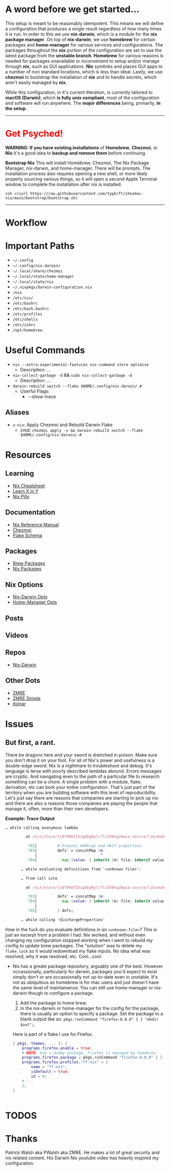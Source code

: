 # A word before we get started...

This setup is meant to be reasonably idempotent. This means we will define a configuration that produces a single result regardless of how many times it is run. In order to this we use **nix-darwin**, which is a module for the **nix package manager**. On top of **nix-darwin**, we use **homebrew** for certain packages and **home-manager** for various services and configurations. The packages throughout the **nix** portion of the configuration are set to use the latest package from the **unstable branch**. **Homebrew** for various reasons is needed for packages unavailable or inconvenient to setup and/or manage through **nix**, such as GUI applications. **Nix** symlinks and places GUI apps to a number of non standard locations, which is less than ideal. Lastly, we use **chezmoi** to bootstrap the installation of **nix** and to handle secrets, which aren't easily managed by **nix**. 

While this configuration, in it's current itteration, is currently tailored to **macOS (Darwin)**, which **is fully unix compliant**, most of the configuration and software will run anywhere. The **major differences** being, primarily, **in the setup**.

___

<h1 style='color: red;'>Get Psyched!</h1>

**WARNING: If you have existing installations** of **Homebrew**, **Chezmoi**, or **Nix** it's a good idea to **backup and remove them** before continuing.

**Bootstrap Nix**
This will install Homebrew, Chezmoi, The Nix Package Manager, nix-darwin, and home-manager. There will be prompts. The installation process also requires opening a new shell, or more likely properly sourcing various things, so it will open a second Apple Terminal window to complete the installation after nix is installed. 
```shell
zsh <(curl https://raw.githubusercontent.com/typkrft/chezmoi-nix/main/bootstrap/bootstrap.sh)
```

---
# Workflow


# Important Paths
- `~/.config`
- `~/.config/nix-darwin/`
- `~/.local/share/chezmoi`
- `~/.local/state/home-manager`
- `~/.local/state/nix`
- `~/.nixpkgs/darwin-configuration.nix`
- `/nix`
- `/etc/nix/`
- `/etc/bashrc`
- `/etc/bash.bashrc`
- `/etc/profiles`
- `/etc/shells`
- `/etc/zshrc`
- `/opt/homebrew`


# Useful Commands
- `nix --extra-experimental-features nix-command store optimise`
    - Description: ...
- `nix-collect-garbage -d` && `sudo nix-collect-garbage -d`
    - Description: ...
- `darwin-rebuild switch --flake $HOME/.config/nix-darwin/.#`
    - Userful Flags:
        - --show-trace

## Aliases
- `u-nix`: Apply Chezmoi and Rebuild Darwin Flake
    - cmd: `chezmoi apply -v && darwin-rebuild switch --flake $HOME/.config/nix-darwin/.#`

# Resources
## Learning
- [Nix Cheatsheet](https://cheat.readthedocs.io/en/latest/nixos/nix_lang.html)
- [Learn X in Y](https://learnxinyminutes.com/docs/nix/)
- [Nix Pills](https://nixos.org/guides/nix-pills/)

## Documentation
- [Nix Reference Manual](https://nixos.org/manual/nix/unstable/)
- [Chezmoi](https://www.chezmoi.io/)
- [Flake Schema](https://nixos.wiki/wiki/Flakes#Flake_schema)

## Packages
- [Brew Packages](https://formulae.brew.sh)
- [Nix Packages](https://search.nixos.org/packages)

## Nix Options
- [Nix-Darwin Opts](https://daiderd.com/nix-darwin/manual/index.html)
- [Home-Manager Opts](https://nix-community.github.io/home-manager/options.html)

## Posts

## Videos

## Repos
- [Nix-Darwin](https://github.com/LnL7/nix-darwin/)

## Other Dots
- [ZMRE](https://github.com/zmre/nix-config/tree/main)
- [ZMRE Simple](https://github.com/zmre/mac-nix-simple-example)
- [jtojnar](https://github.com/jtojnar/nixfiles/tree/3cfa96d86c2f8241ad693ba4daa45c56b17c4446)


# Issues
## But first, a rant. 

There be dragons here and your sword is drenched in poison. Make sure you don't drop it on your foot. For all of Nix's power and usefulness is a double-edge sword. Nix is a nightmare to troubleshoot and debug. It's language is terse with poorly described lambdas abound. Errors messages are cryptic. And navigating even to the path of a particular file to research something can be a chore. A single problem with a module, flake, derivation, etc can bork your entire configuration. That's just part of the territory when you are building software with this level of reproducibility. Let's just say there are reasons that companies are starting to pick up nix and there are also a reasons those companies are paying the people that manage it, often, more than their own developers.

**Example: Trace Output**
```nix
… while calling anonymous lambda

         at /nix/store/lc0799mf25zgdbg9ylcflc5h8ngz6wia-source/lib/modules.nix:783:28:

          782|         # Process mkMerge and mkIf properties.
          783|         defs' = concatMap (m:
             |                            ^
          784|           map (value: { inherit (m) file; inherit value; }) (builtins.addErrorContext "while evaluating definitions from `${m.file}':" (dischargeProperties m.value))

       … while evaluating definitions from `<unknown-file>':

       … from call site

         at /nix/store/lc0799mf25zgdbg9ylcflc5h8ngz6wia-source/lib/modules.nix:784:137:

          783|         defs' = concatMap (m:
          784|           map (value: { inherit (m) file; inherit value; }) (builtins.addErrorContext "while evaluating definitions from `${m.file}':" (dischargeProperties m.value))
             |                                                                                                                                         ^
          785|         ) defs;

       … while calling 'dischargeProperties'
```

How in the fuck do you evaluate definitions in an `<unknown-file>`? This is just an excerpt from a problem I had. Nix worked, and without even changing my configuration stopped working when I went to rebuild my config to update brew packages. The "solution" was to delete my `flake.lock` so it would redownload my flake inputs. No idea what was resolved, why it was resolved, etc. Cool...cool.

- Nix has a greate package repository, arguably one of the best. However occassionally, particularly for darwin, packages you'd expect to exist simply don't or are occassionally not up-to-date even in unstable. It's not as ubiquitous as homebrew is for mac users and just doesn't have the same level of maintainence. You can still use home-manager or nix-darwin though to configure a package. 
    1. Add the package to home brew. 
    2. In the nix-darwin or home-manager for the config for the package, there is usually an option to specify a package. Set the package to a blank output like so: `pkgs.runCommand "firefox-0.0.0" { } "mkdir $out";`.

    Here is part of a flake I use for Firefox. 
    ```nix
    { pkgs, themes, ... }: {
        programs.firefox.enable = true;
        # NOTE: Use a dummy package, Firefox is managed by homebrew
        programs.firefox.package = pkgs.runCommand "firefox-0.0.0" { } "mkdir $out";
        programs.firefox.profiles."ff-nix" = {
            name = "ff-nix";
            isDefault = true;
            id = 0;
        # ...
        };
    }
            
    ```

# TODOS


# Thanks
Patrick Walsh aka PWalsh aka ZMRE. He makes a lot of great security and nix related content. His Darwin Nix youtube video has heavily inspired my configuration. 